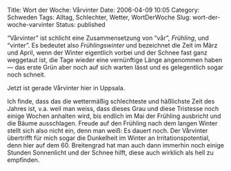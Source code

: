 Title: Wort der Woche: Vårvinter
Date: 2006-04-09 10:05
Category: Schweden
Tags: Alltag, Schlechter, Wetter, WortDerWoche
Slug: wort-der-woche-varvinter
Status: published

“Vårvinter” ist schlicht eine Zusammensetzung von “vår”, *Frühling*, und
“vinter”. Es bedeutet also *Frühlingswinter* und bezeichnet die Zeit im
März und April, wenn der Winter eigentlich vorbei und der Schnee fast
ganz weggetaut ist, die Tage wieder eine vernünftige Länge angenommen
haben — das erste Grün aber noch auf sich warten lässt und es
gelegentlich sogar noch schneit.

Jetzt ist gerade Vårvinter hier in Uppsala.

Ich finde, dass das die wettermäßig schlechteste und häßlichste Zeit des
Jahres ist, v.a. weil man weiss, dass dieses Grau und diese Tristesse
noch einige Wochen anhalten wird, bis endlich im Mai der Frühling
ausbricht und die Bäume ausschlagen. Freude auf den Frühling nach dem
langen Winter stellt sich also nicht ein, denn man weiß: Es dauert noch.
Der Vårvinter übertrifft für mich sogar die Dunkelheit im Winter an
Irritationspotential, denn hier auf dem 60. Breitengrad hat man auch
dann immerhin noch einige Stunden Sonnenlicht und der Schnee hilft,
diese auch wirklich als hell zu empfinden.

